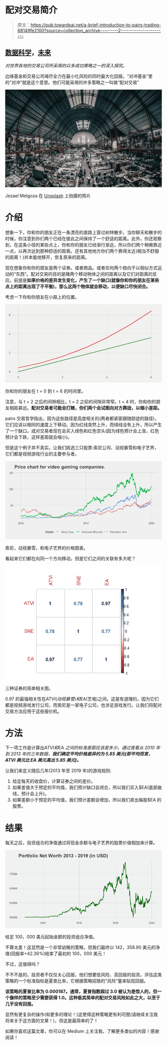 # 配对交易简介

> 原文：<https://pub.towardsai.net/a-brief-introduction-to-pairs-trading-68149fe2100?source=collection_archive---------2----------------------->

## [数据科学](https://towardsai.net/p/category/data-science)，[未来](https://towardsai.net/p/category/future)

*对世界各地的交易公司所采用的众多成功策略之一的深入探究。*

边缘基金和交易公司竭尽全力在最小化风险的同时最大化回报。“对冲基金”里的“对冲”就是这个意思。他们可能采用的许多策略之一叫做“配对交易”

![](img/6fc15550b1d1f917ae9c8469c91fd3e1.png)

Jezael Melgoza 在 [Unsplash](https://unsplash.com/s/photos/market?utm_source=unsplash&utm_medium=referral&utm_content=creditCopyText) 上拍摄的照片

# 介绍

想象一下，你和你的朋友正在一条漂亮的直路上穿过树林散步。当你聊天和散步的时候，你注意到你们两个已经在彼此之间保持了一个舒适的距离。此外，你还观察到，在这条小径的某些点上，你和你的朋友已经渐行渐远，所以你们两个稍微靠近一点，以再次达到那种舒适的距离。还有其他地方你们两个靠得太近(相当不舒服的距离！)并本能地移开，恢复原来的距离。

现在想象你和你的朋友是两个证券。或者商品。或者任何两个趋向于以相似方式运动的“东西”。配对交易的目的是赌两个移动物体之间的距离以及它们对距离的反应。前提是**如果价格的差异发生变化，产生了一个缺口(就像你和你的朋友在某些点上的距离出现了不平衡)，那么这两个物体就会移动，以便缺口尽快闭合。**

考虑一下你和你朋友在小路上的位置。

![](img/b4011d292d7c2be65028ceeb80e1e348.png)

你和你的朋友在 t = 0 到 t = 6 的时间里。

注意，与 t = 2 之后的间隙相比，t = 2 之前的间隙非常窄。t = 4 时，你和你的朋友相距甚远。**配对交易者可能会打赌，你们两个会试图向对方靠拢，以缩小差距。**

pairs 交易哲学指出，因为这些路径是高度相关的(两者都紧密跟随踪迹的路径)，它们应该以相同的速度上下移动。因为红线突然上升，而绿线没有上升，所以产生了一个缺口。成对交易者现在会买入绿色和红色空头(因为绿色预计会上涨，红色预计会下跌，这样差距就会缩小)。

但是这个例子并不真实。让我们挑选三只股票:索尼公司、动视暴雪和电子艺界，它们都是视频游戏行业的主要参与者。

![](img/8e46b63f1d981a34f110bc42a3ea4850.png)

索尼，动视暴雪，和电子艺界的价格图表。

看起来它们都在向同一个方向移动，但是它们之间的关联有多大呢？

![](img/e8b23d673bea6fb90bad80580d2926eb.png)

三种证券的简单相关图。

0.97 的最强相关性在$ATVI(动视暴雪)和$EA(艺电)之间。这是有道理的，因为它们都是视频游戏发行公司，而索尼是一家电子公司，也涉足游戏发行。让我们将配对交易方法应用于这些报价机。

# 方法

下一项工作是计算出$ATVI 和$EA *之间的标准差距应该是多少。通过查看从 2010 年到 2013 年的三年数据，**我们确定平均价格差异约为 5.85 美元(即平均而言，ATVI 美元比 EA 美元高出 5.85 美元)。***

让我们来定义随后几年(2013 年至 2019 年)的游戏规则:

1.  给定每天的收盘价，计算证券之间的差价。
2.  如果差值大于预定的平均值，我们预计缺口会闭合，所以我们买入$EA(底部曲线，预计会上升)。
3.  如果差额小于预定的平均值，我们预计差额会增加，所以我们卖出每股$EA 的股票。

# 结果

每天之后，投资组合的净值通过将现金余额与电子艺界的股票价值相加来计算。

![](img/b71e6478ce78e6837a9e6fdd757afe9d.png)

给定 100，000 美元起始金额的投资组合净值。

不算太差！这显然是一个非常幼稚的策略，但我们最终以 142，358.90 美元的净值(回报率+42.36%)结束了最初的 100，000 美元！

不过，这值得吗？

不不不是的。投资者不仅仅关心回报，他们想要低风险、高回报的投资。评估这类策略的一个标准指标是夏普比率，它根据策略招致的“风险”量来贴现回报。

**该策略的夏普比率为 0.000187。通常，夏普指数超过 3.0 被认为是惊人的，但一个像样的策略至少需要获得 1.0。这种极其简单的配对交易风险如此之大，以至于几乎没有回报。**

显然有更复杂的操作(和更多的理论！)这使得这种策略更有利可图(请继续关注我将来关于这方面的文章！)，但这是最简单的了！

如果你喜欢这篇文章，你可以在 Medium 上关注我，了解更多类似的内容！感谢阅读！